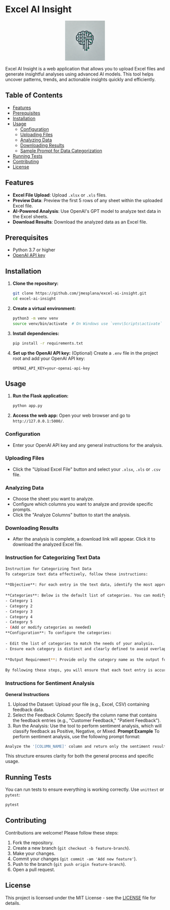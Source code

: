 
# Excel AI Insight
<p align="center">
  <img src="https://github.com/jmesplana/excel_ai_insight/blob/main/excel_ai_insight_logo.webp" alt="excel AI Insight Logo" width=25%/>
</p>

Excel AI Insight is a web application that allows you to upload Excel files and generate insightful analyses using advanced AI models. This tool helps uncover patterns, trends, and actionable insights quickly and efficiently.

## Table of Contents

- [Features](#features)
- [Prerequisites](#prerequisites)
- [Installation](#installation)
- [Usage](#usage)
  - [Configuration](#configuration)
  - [Uploading Files](#uploading-files)
  - [Analyzing Data](#analyzing-data)
  - [Downloading Results](#downloading-results)
  - [Sample Prompt for Data Categorization](#instruction-for-categorizing-text-data)
- [Running Tests](#running-tests)
- [Contributing](#contributing)
- [License](#license)

## Features

- **Excel File Upload**: Upload `.xlsx` or `.xls` files.
- **Preview Data**: Preview the first 5 rows of any sheet within the uploaded Excel file.
- **AI-Powered Analysis**: Use OpenAI's GPT model to analyze text data in the Excel sheets.
- **Download Results**: Download the analyzed data as an Excel file.

## Prerequisites

- Python 3.7 or higher
- [OpenAI API key](https://beta.openai.com/signup/)

## Installation

1. **Clone the repository:**
   ```bash
   git clone https://github.com/jmesplana/excel-ai-insight.git
   cd excel-ai-insight
   ```

2. **Create a virtual environment:**
   ```bash
   python3 -m venv venv
   source venv/bin/activate  # On Windows use `venv\Scripts\activate`
   ```

3. **Install dependencies:**
   ```bash
   pip install -r requirements.txt
   ```

4. **Set up the OpenAI API key:** (Optional)
   Create a `.env` file in the project root and add your OpenAI API key:
   ```env
   OPENAI_API_KEY=your-openai-api-key
   ```

## Usage

1. **Run the Flask application:**
   ```bash
   python app.py
   ```

2. **Access the web app:**
   Open your web browser and go to `http://127.0.0.1:5000/`.

### Configuration

- Enter your OpenAI API key and any general instructions for the analysis.

### Uploading Files

- Click the "Upload Excel File" button and select your `.xlsx`, `.xls` or `.csv` file.

### Analyzing Data

- Choose the sheet you want to analyze.
- Configure which columns you want to analyze and provide specific prompts.
- Click the "Analyze Columns" button to start the analysis.

### Downloading Results

- After the analysis is complete, a download link will appear. Click it to download the analyzed Excel file.

### Instruction for Categorizing Text Data
  ```bash
Instruction for Categorizing Text Data
To categorize text data effectively, follow these instructions:

**Objective**: For each entry in the text data, identify the most appropriate category from a predefined list of categories.

**Categories**: Below is the default list of categories. You can modify, add, or remove categories as needed for your specific use case:
- Category 1
- Category 2
- Category 3
- Category 4
- Category 5
- (Add or modify categories as needed)
**Configuration**: To configure the categories:

- Edit the list of categories to match the needs of your analysis.
- Ensure each category is distinct and clearly defined to avoid overlap.

**Output Requirement**: Provide only the category name as the output for each entry. Do not include explanations, the original text, or any additional information.

By following these steps, you will ensure that each text entry is accurately categorized according to the most relevant category.
   ```

### Instructions for Sentiment Analysis
**General Instructions**
1. Upload the Dataset: Upload your file (e.g., Excel, CSV) containing feedback data.
2. Select the Feedback Column: Specify the column name that contains the feedback entries (e.g., "Customer Feedback," "Patient Feedback").
3. Run the Analysis: Use the tool to perform sentiment analysis, which will classify feedback as Positive, Negative, or Mixed.
**Prompt Example**
To perform sentiment analysis, use the following prompt format:

```bash
Analyze the '[COLUMN_NAME]' column and return only the sentiment result as 'Positive,' 'Negative,' or 'Mixed' without additional text.
```
This structure ensures clarity for both the general process and specific usage.

## Running Tests

You can run tests to ensure everything is working correctly. Use `unittest` or `pytest`:

```bash
pytest
```

## Contributing

Contributions are welcome! Please follow these steps:

1. Fork the repository.
2. Create a new branch (`git checkout -b feature-branch`).
3. Make your changes.
4. Commit your changes (`git commit -am 'Add new feature'`).
5. Push to the branch (`git push origin feature-branch`).
6. Open a pull request.

## License

This project is licensed under the MIT License - see the [LICENSE](LICENSE) file for details.
